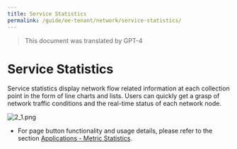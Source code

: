 ```yaml
---
title: Service Statistics
permalink: /guide/ee-tenant/network/service-statistics/
---
```


> This document was translated by GPT-4

# Service Statistics

Service statistics display network flow related information at each collection point in the form of line charts and lists. Users can quickly get a grasp of network traffic conditions and the real-time status of each network node.

![2_1.png](https://yunshan-guangzhou.oss-cn-beijing.aliyuncs.com/pub/pic/20230921650c09d0c6aea.png)

- For page button functionality and usage details, please refer to the section [Applications - Metric Statistics](../application/service-list/).
